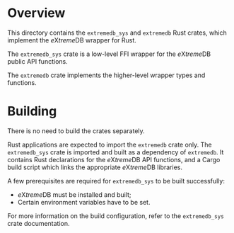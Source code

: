 # Overview

This directory contains the `extremedb_sys` and `extremedb` Rust crates, which
implement the *e*X*treme*DB wrapper for Rust.

The `extremedb_sys` crate is a low-level FFI wrapper for the *e*X*treme*DB
public API functions.

The `extremedb` crate implements the higher-level wrapper types and functions.

# Building

There is no need to build the crates separately.

Rust applications are expected to import the `extremedb` crate only. The
`extremedb_sys` crate is imported and built as a dependency of `extremedb`.
It contains Rust declarations for the *e*X*treme*DB API functions, and
a Cargo build script which links the appropriate *e*X*treme*DB libraries.

A few prerequisites are required for `extremedb_sys` to be built successfully:

- *e*X*treme*DB must be installed and built;
- Certain environment variables have to be set.

For more information on the build configuration, refer to the `extremedb_sys`
crate documentation.
